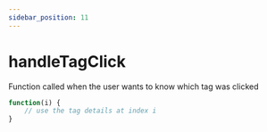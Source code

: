 ```yaml
---
sidebar_position: 11
---
```


# handleTagClick

Function called when the user wants to know which tag was clicked

```js
function(i) {
    // use the tag details at index i
}
```